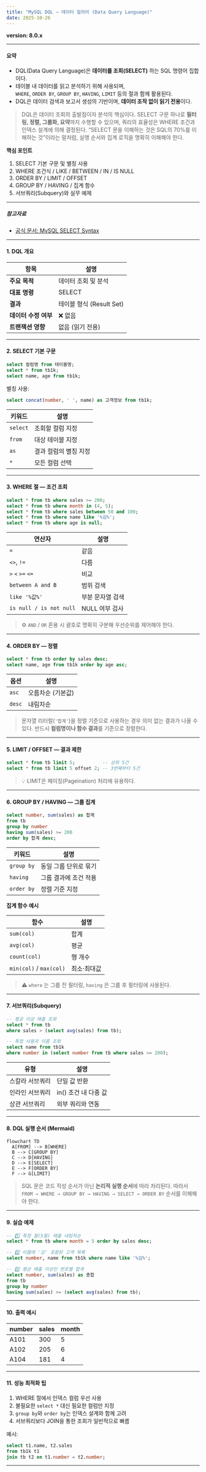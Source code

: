 ```yaml
---
title: "MySQL DQL — 데이터 질의어 (Data Query Language)"
date: 2025-10-26
---
```


**version: 8.0.x**

---

#### 요약

- DQL(Data Query Language)은 **데이터를 조회(SELECT)** 하는 SQL 명령어 집합이다.  
- 테이블 내 데이터를 읽고 분석하기 위해 사용되며,  
  `WHERE`, `ORDER BY`, `GROUP BY`, `HAVING`, `LIMIT` 등의 절과 함께 활용된다.  
- DQL은 데이터 검색과 보고서 생성의 기반이며, **데이터 조작 없이 읽기 전용**이다.  
  
> DQL은 데이터 조회의 출발점이자 분석의 핵심이다.
> SELECT 구문 하나로 **필터링, 정렬, 그룹화, 요약**까지 수행할 수 있으며,
> 쿼리의 효율성은 WHERE 조건과 인덱스 설계에 의해 결정된다.
> “SELECT 문을 이해하는 것은 SQL의 70%를 이해하는 것”이라는 말처럼,
> 실행 순서와 집계 로직을 명확히 이해해야 한다.


**핵심 포인트**
1. SELECT 기본 구문 및 별칭 사용  
2. WHERE 조건식 / LIKE / BETWEEN / IN / IS NULL  
3. ORDER BY / LIMIT / OFFSET  
4. GROUP BY / HAVING / 집계 함수  
5. 서브쿼리(Subquery)와 실무 예제

---

##### 참고자료  
- [공식 문서: MySQL SELECT Syntax](https://dev.mysql.com/doc/refman/8.0/en/select.html)  

---

#### 1. DQL 개요

| 항목 | 설명 |
|------|------|
| **주요 목적** | 데이터 조회 및 분석 |
| **대표 명령** | SELECT |
| **결과** | 테이블 형식 (Result Set) |
| **데이터 수정 여부** | ❌ 없음 |
| **트랜잭션 영향** | 없음 (읽기 전용) |

---

#### 2. SELECT 기본 구문

```sql
select 컬럼명 from 테이블명;
select * from tb1k;
select name, age from tb1k;
```

별칭 사용:

```sql
select concat(number, ' ', name) as 고객정보 from tb1k;
```

| 키워드      | 설명           |
| -------- | ------------ |
| `select` | 조회할 컬럼 지정    |
| `from`   | 대상 테이블 지정    |
| `as`     | 결과 컬럼의 별칭 지정 |
| `*`      | 모든 컬럼 선택     |

---

#### 3. WHERE 절 — 조건 조회

```sql
select * from tb where sales >= 200;
select * from tb where month in (4, 5);
select * from tb where sales between 50 and 100;
select * from tb where name like '%김%';
select * from tb where age is null;
```

| 연산자                     | 설명         |
| ----------------------- | ---------- |
| `=`                     | 같음         |
| `<>`, `!=`              | 다름         |
| `>` `<` `>=` `<=`       | 비교         |
| `between A and B`       | 범위 검색      |
| `like '%값%'`            | 부분 문자열 검색  |
| `is null / is not null` | NULL 여부 검사 |

> ⚙️ `AND` / `OR` 혼용 시 괄호로 명확히 구분해 우선순위를 제어해야 한다.

---

#### 4. ORDER BY — 정렬

```sql
select * from tb order by sales desc;
select name, age from tb1k order by age asc;
```

| 옵션     | 설명         |
| ------ | ---------- |
| `asc`  | 오름차순 (기본값) |
| `desc` | 내림차순       |

> 문자열 리터럴(`'합계'`)을 정렬 기준으로 사용하는 경우 의미 없는 결과가 나올 수 있다.
> 반드시 **컬럼명이나 함수 결과**를 기준으로 정렬한다.

---

#### 5. LIMIT / OFFSET — 결과 제한

```sql
select * from tb limit 5;          -- 상위 5건
select * from tb limit 5 offset 2; -- 3번째부터 5건
```

> 💡 LIMIT은 페이징(Pageination) 처리에 유용하다.

---

#### 6. GROUP BY / HAVING — 그룹 집계

```sql
select number, sum(sales) as 합계
from tb
group by number
having sum(sales) >= 200
order by 합계 desc;
```

| 키워드        | 설명           |
| ---------- | ------------ |
| `group by` | 동일 그룹 단위로 묶기 |
| `having`   | 그룹 결과에 조건 적용 |
| `order by` | 정렬 기준 지정     |

**집계 함수 예시**

| 함수                      | 설명     |
| ----------------------- | ------ |
| `sum(col)`              | 합계     |
| `avg(col)`              | 평균     |
| `count(col)`            | 행 개수   |
| `min(col)` / `max(col)` | 최소·최대값 |

> ⚠️ `where` 는 그룹 전 필터링, `having` 은 그룹 후 필터링에 사용된다.

---

#### 7. 서브쿼리(Subquery)

```sql
-- 평균 이상 매출 조회
select * from tb
where sales > (select avg(sales) from tb);

-- 특정 사용자 이름 조회
select name from tb1k
where number in (select number from tb where sales >= 200);
```

| 유형       | 설명             |
| -------- | -------------- |
| 스칼라 서브쿼리 | 단일 값 반환        |
| 인라인 서브쿼리 | in() 조건 내 다중 값 |
| 상관 서브쿼리  | 외부 쿼리와 연동      |

---

#### 8. DQL 실행 순서 (Mermaid)

```mermaid
flowchart TD
  A[FROM] --> B[WHERE]
  B --> C[GROUP BY]
  C --> D[HAVING]
  D --> E[SELECT]
  E --> F[ORDER BY]
  F --> G[LIMIT]
```

> SQL 문은 코드 작성 순서가 아닌 **논리적 실행 순서**에 따라 처리된다.
> 따라서 `FROM → WHERE → GROUP BY → HAVING → SELECT → ORDER BY` 순서를 이해해야 한다.

---

#### 9. 실습 예제

```sql
-- 1️⃣ 특정 월(5월) 매출 내림차순
select * from tb where month = 5 order by sales desc;

-- 2️⃣ 이름에 '김' 포함된 고객 목록
select number, name from tb1k where name like '%김%';

-- 3️⃣ 평균 매출 이상인 번호별 합계
select number, sum(sales) as 총합
from tb
group by number
having sum(sales) >= (select avg(sales) from tb);
```

---

#### 10. 출력 예시

| number | sales | month |
| ------ | ----- | ----- |
| A101   | 300   | 5     |
| A102   | 205   | 6     |
| A104   | 181   | 4     |

---

#### 11. 성능 최적화 팁

1. WHERE 절에서 인덱스 컬럼 우선 사용
2. 불필요한 `select *` 대신 필요한 컬럼만 지정
3. `group by`와 `order by`는 인덱스 설계와 함께 고려
4. 서브쿼리보다 JOIN을 통한 조회가 일반적으로 빠름

예시:

```sql
select t1.name, t2.sales
from tb1k t1
join tb t2 on t1.number = t2.number;
```
---

